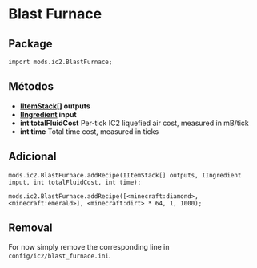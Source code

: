 # Blast Furnace

## Package

`import mods.ic2.BlastFurnace;`

## Métodos

- **[IItemStack](/Vanilla/Items/IItemStack/)[] outputs**
- **[IIngredient](/Vanilla/Variable_Types/IIngredient/) input**
- **int totalFluidCost** Per-tick IC2 liquefied air cost, measured in mB/tick
- **int time** Total time cost, measured in ticks

## Adicional

```zenscript
mods.ic2.BlastFurnace.addRecipe(IItemStack[] outputs, IIngredient input, int totalFluidCost, int time);

mods.ic2.BlastFurnace.addRecipe([<minecraft:diamond>, <minecraft:emerald>], <minecraft:dirt> * 64, 1, 1000);
```

## Removal

For now simply remove the corresponding line in `config/ic2/blast_furnace.ini`.